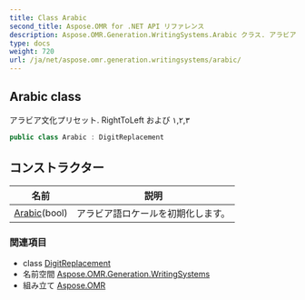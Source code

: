 ```yaml
---
title: Class Arabic
second_title: Aspose.OMR for .NET API リファレンス
description: Aspose.OMR.Generation.WritingSystems.Arabic クラス. アラビア文化プリセット. RightToLeft および ١٢٣
type: docs
weight: 720
url: /ja/net/aspose.omr.generation.writingsystems/arabic/
---
```

## Arabic class

アラビア文化プリセット. RightToLeft および ١,٢,٣

```csharp
public class Arabic : DigitReplacement
```

## コンストラクター

| 名前 | 説明 |
| --- | --- |
| [Arabic](arabic/)(bool) | アラビア語ロケールを初期化します。 |

### 関連項目

* class [DigitReplacement](../digitreplacement/)
* 名前空間 [Aspose.OMR.Generation.WritingSystems](../../aspose.omr.generation.writingsystems/)
* 組み立て [Aspose.OMR](../../)


